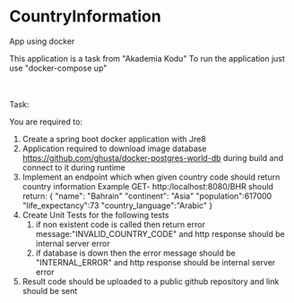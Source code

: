 # CountryInformation
App using docker

This application is a task from "Akademia Kodu"
To run the application just use "docker-compose up"

<br/><br/>
Task:

You are required to:
1. Create a spring boot docker application with Jre8
2. Application required to download image database https://github.com/ghusta/docker-postgres-world-db during build and connect to it during runtime
3. Implement an endpoint which when given country code should return country information
Example  GET- http:/localhost:8080/BHR should return:
{
"name": "Bahrain"
"continent": "Asia"
"population":617000
"life_expectancy":73
"country_language":"Arabic"
}
4. Create Unit Tests for the following tests
    1. if non existent code is called then return error message:"INVALID_COUNTRY_CODE" and http response should be internal server error
    2. if database is down then the error message should be "INTERNAL_ERROR" and http response should be internal server error
5. Result code should be uploaded to a public github  repository and link should be sent